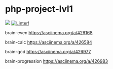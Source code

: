 # php-project-lvl1
<a href="https://codeclimate.com/github/codeclimate/codeclimate/maintainability"><img src="https://api.codeclimate.com/v1/badges/a99a88d28ad37a79dbf6/maintainability" /></a>
[![Linter!](https://github.com/Pasechneek/php-project-lvl1/actions/workflows/MakeLint.yml/badge.svg)](https://github.com/Pasechneek/php-project-lvl1/actions/workflows/MakeLint.yml)

brain-even
https://asciinema.org/a/426168

brain-calc
https://asciinema.org/a/426584

brain-gcd
https://asciinema.org/a/426977

brain-progression
https://asciinema.org/a/426983